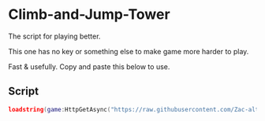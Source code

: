 # Climb-and-Jump-Tower
The script for playing better.

This one has no key or something else to make game more harder to play.

Fast & usefully. Copy and paste this below to use.

## Script
```lua
loadstring(game:HttpGetAsync("https://raw.githubusercontent.com/Zac-alt-3k3/Climb-and-Jump-Tower/refs/heads/main/main"))()
```
